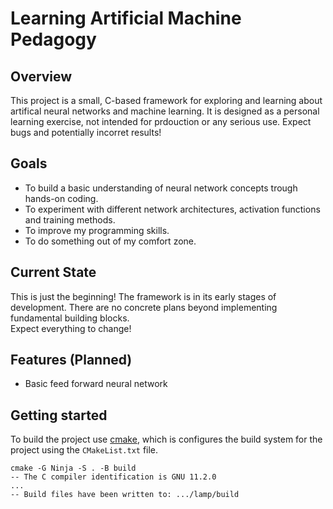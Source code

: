 # Learning Artificial Machine Pedagogy

## Overview

This project is a small, C-based framework for exploring and learning about artifical neural networks and machine learning. It is designed as a personal learning exercise, not intended for prdouction or any serious use. Expect bugs and potentially incorret results!

## Goals

* To build a basic understanding of neural network concepts trough hands-on coding.
* To experiment with different network architectures, activation functions and training methods.
* To improve my programming skills.
* To do something out of my comfort zone.

## Current State

This is just the beginning! The framework is in its early stages of development. There are no concrete plans beyond implementing fundamental building blocks.\
Expect everything to change!

## Features (Planned)
* Basic feed forward neural network

## Getting started

To build the project use [cmake](https://cmake.org/cmake/help/latest/guide/tutorial/index.html), which is configures the build system for the project using the `CMakeList.txt` file.

```
cmake -G Ninja -S . -B build
-- The C compiler identification is GNU 11.2.0
...
-- Build files have been written to: .../lamp/build
```
